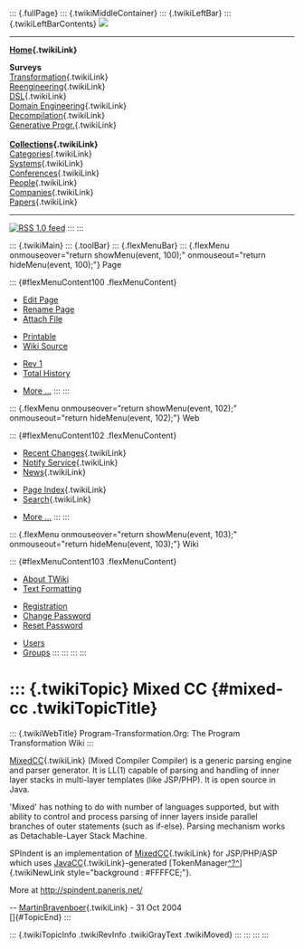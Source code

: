 ::: {.fullPage}
::: {.twikiMiddleContainer}
::: {.twikiLeftBar}
::: {.twikiLeftBarContents}
![](../pub/transformation.gif)

------------------------------------------------------------------------

**[Home](WebHome){.twikiLink}**

**Surveys**\
[Transformation](ProgramTransformation){.twikiLink}\
[Reengineering](ReengineeringWiki){.twikiLink}\
[DSL](DomainSpecificLanguages){.twikiLink}\
[Domain Engineering](DomainEngineering){.twikiLink}\
[Decompilation](DeCompilation){.twikiLink}\
[Generative Progr.](GenerativeProgrammingWiki){.twikiLink}\
\
**[Collections](CategoryCollection){.twikiLink}**\
[Categories](CategoryCategory){.twikiLink}\
[Systems](TransformationSystems){.twikiLink}\
[Conferences](TransformationConferences){.twikiLink}\
[People](TransformationPeople){.twikiLink}\
[Companies](TransformationCompanies){.twikiLink}\
[Papers](CategoryPaper){.twikiLink}

------------------------------------------------------------------------

[![](../pub/rss.gif "RSS 1.0 feed")](WebRss@skin=rss)
:::
:::

::: {.twikiMain}
::: {.toolBar}
::: {.flexMenuBar}
::: {.flexMenu onmouseover="return showMenu(event, 100);" onmouseout="return hideMenu(event, 100);"}
Page

::: {#flexMenuContent100 .flexMenuContent}
-   [Edit
    Page](http://www.program-transformation.org/edit/Transform/MixedCC?t=1536826518)
-   [Rename
    Page](http://www.program-transformation.org/rename/Transform/MixedCC)
-   [Attach
    File](http://www.program-transformation.org/attach/Transform/MixedCC)

<!-- -->

-   [Printable](http://www.program-transformation.org/view/Transform/MixedCC?skin=print.pattern)
-   [Wiki
    Source](http://www.program-transformation.org/view/Transform/MixedCC?skin=text&raw=on&contenttype=text/plain)

<!-- -->

-   [Rev
    1](http://www.program-transformation.org/view/Transform/MixedCC?rev=1.1)
-   [Total
    History](http://www.program-transformation.org/rdiff/Transform/MixedCC)

<!-- -->

-   [More
    \...](http://www.program-transformation.org/oops/Transform/MixedCC?template=oopsmore&param1=1.1&param2=1.1)
:::
:::

::: {.flexMenu onmouseover="return showMenu(event, 102);" onmouseout="return hideMenu(event, 102);"}
Web

::: {#flexMenuContent102 .flexMenuContent}
-   [Recent Changes](WebChanges){.twikiLink}
-   [Notify Service](WebNotify){.twikiLink}
-   [News](WebNews){.twikiLink}

<!-- -->

-   [Page Index](WebIndex){.twikiLink}
-   [Search](WebSearch){.twikiLink}

<!-- -->

-   [More
    \...](http://www.program-transformation.org/oops/Transform/MixedCC?template=oopsmore&param1=1.1&param2=1.1)
:::
:::

::: {.flexMenu onmouseover="return showMenu(event, 103);" onmouseout="return hideMenu(event, 103);"}
Wiki

::: {#flexMenuContent103 .flexMenuContent}
-   [About
    TWiki](http://www.program-transformation.org/view/TWiki/WebHome)
-   [Text
    Formatting](http://www.program-transformation.org/view/TWiki/TextFormattingRules)

<!-- -->

-   [Registration](http://www.program-transformation.org/view/TWiki/TWikiRegistration)
-   [Change
    Password](http://www.program-transformation.org/view/TWiki/ChangePassword)
-   [Reset
    Password](http://www.program-transformation.org/view/TWiki/ResetPassword)

<!-- -->

-   [Users](http://www.program-transformation.org/view/Main/TWikiUsers)
-   [Groups](http://www.program-transformation.org/view/Main/TWikiGroups)
:::
:::
:::
:::

::: {.twikiTopic}
Mixed CC {#mixed-cc .twikiTopicTitle}
========

::: {.twikiWebTitle}
Program-Transformation.Org: The Program Transformation Wiki
:::

[MixedCC](MixedCC){.twikiLink} (Mixed Compiler Compiler) is a generic
parsing engine and parser generator. It is LL(1) capable of parsing and
handling of inner layer stacks in multi-layer templates (like JSP/PHP).
It is open source in Java.

\'Mixed\' has nothing to do with number of languages supported, but with
ability to control and process parsing of inner layers inside parallel
branches of outer statements (such as if-else). Parsing mechanism works
as Detachable-Layer Stack Machine.

SPIndent is an implementation of [MixedCC](MixedCC){.twikiLink} for
JSP/PHP/ASP which uses [JavaCC](JavaCC){.twikiLink}-generated
[TokenManager[^?^](http://www.program-transformation.org/edit/Transform/TokenManager?topicparent=Transform.MixedCC)]{.twikiNewLink
style="background : #FFFFCE;"}.

More at <http://spindent.paneris.net/>

\-- [MartinBravenboer](../Main/MartinBravenboer){.twikiLink} - 31 Oct
2004\
[]{#TopicEnd}
:::

::: {.twikiTopicInfo .twikiRevInfo .twikiGrayText .twikiMoved}
:::
:::
:::
:::
